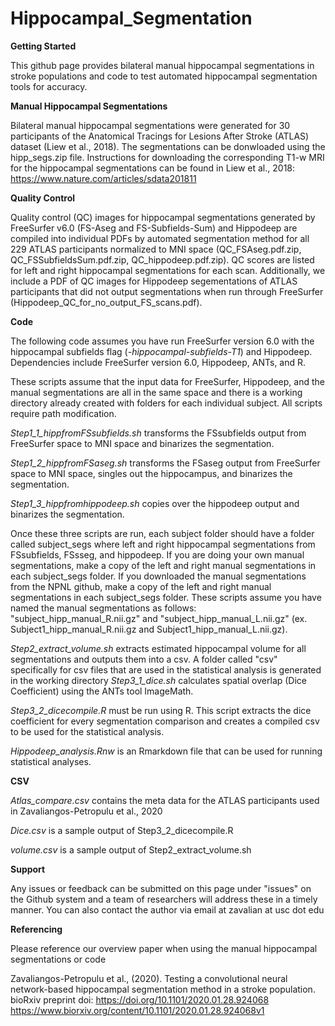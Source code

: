 # Hippocampal_Segmentation

**Getting Started**

This github page provides bilateral manual hippocampal segmentations in stroke populations and code to test automated hippocampal segmentation tools for accuracy.

**Manual Hippocampal Segmentations**

Bilateral manual hippocampal segmentations were generated for 30 participants of the Anatomical Tracings for Lesions After Stroke (ATLAS) dataset (Liew et al., 2018). The segmentations can be donwloaded using the hipp_segs.zip file. Instructions for downloading the corresponding T1-w MRI for the hippocampal segmentations can be found in Liew et al., 2018: https://www.nature.com/articles/sdata201811

**Quality Control**

Quality control (QC) images for hippocampal segmentations generated by FreeSurfer v6.0 (FS-Aseg and FS-Subfields-Sum) and Hippodeep are compiled into individual PDFs by automated segmentation method for all 229 ATLAS participants normalized to MNI space (QC_FSAseg.pdf.zip, QC_FSSubfieldsSum.pdf.zip, QC_hippodeep.pdf.zip). QC scores are listed for left and right hippocampal segmentations for each scan. Additionally, we include a PDF of QC images for Hippodeep segementations of ATLAS participants that did not output segmentations when run through FreeSurfer (Hippodeep_QC_for_no_output_FS_scans.pdf).


**Code**

The following code assumes you have run FreeSurfer version 6.0 with the hippocampal subfields flag (*-hippocampal-subfields-T1*) and Hippodeep. Dependencies include FreeSurfer version 6.0, Hippodeep, ANTs, and R.

These scripts assume that the input data for FreeSurfer, Hippodeep, and the manual segmentations are all in the same space and there is a working directory already created with folders for each individual subject. All scripts require path modification. 

*Step1_1_hippfromFSsubfields.sh* transforms the FSsubfields output from FreeSurfer space to MNI space and binarizes the segmentation.

*Step1_2_hippfromFSaseg.sh* transforms the FSaseg output from FreeSurfer space to MNI space, singles out the hippocampus, and binarizes the segmentation.

*Step1_3_hippfromhippodeep.sh* copies over the hippodeep output and binarizes the segmentation.


Once these three scripts are run, each subject folder should have a folder called subject_segs where left and right hippocampal segmentations from FSsubfields, FSsseg, and hippodeep.
If you are doing your own manual segmentations, make a copy of the left and right manual segmentations in each subject_segs folder.
If you downloaded the manual segmentations from the NPNL github, make a copy of the left and right manual segmentations in each subject_segs folder.
These scripts assume you have named the manual segmentations as follows: "subject_hipp_manual_R.nii.gz" and "subject_hipp_manual_L.nii.gz" (ex. Subject1_hipp_manual_R.nii.gz and Subject1_hipp_manual_L.nii.gz).

*Step2_extract_volume.sh* extracts estimated hippocampal volume for all segmentations and outputs them into a csv. A folder called "csv" specifically for csv files that are used in the statistical analysis is generated in the working directory
*Step3_1_dice.sh* calculates spatial overlap (Dice Coefficient) using the ANTs tool ImageMath.

*Step3_2_dicecompile.R* must be run using R. This script extracts the dice coefficient for every segmentation comparison and creates a compiled csv to be used for the statistical analysis.

*Hippodeep_analysis.Rnw* is an Rmarkdown file that can be used for running statistical analyses.

**CSV**

*Atlas_compare.csv* contains the meta data for the ATLAS participants used in Zavaliangos-Petropulu et al., 2020

*Dice.csv* is a sample output of Step3_2_dicecompile.R

*volume.csv* is a sample output of Step2_extract_volume.sh


**Support**

Any issues or feedback can be submitted on this page under "issues" on the Github system and a team of researchers will address these in a timely manner. You can also contact the author via email at zavalian at usc dot edu

**Referencing**

Please reference our overview paper when using the manual hippocampal segmentations or code

Zavaliangos-Petropulu et al., (2020). Testing a convolutional neural network-based hippocampal segmentation method in a stroke population. bioRxiv preprint doi: https://doi.org/10.1101/2020.01.28.924068
https://www.biorxiv.org/content/10.1101/2020.01.28.924068v1


